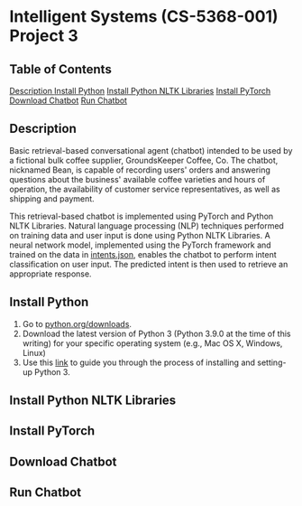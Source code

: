 # Intelligent Systems (CS-5368-001) Project 3

## Table of Contents
[Description ](#description)
[Install Python](#install-python)
[Install Python NLTK Libraries](#install-nltk)
[Install PyTorch](#install-torch)
[Download Chatbot](#download-chatbot)
[Run Chatbot](#run-chatbot)

## <a name="description"></a> Description
Basic retrieval-based conversational agent (chatbot) intended to be used by a fictional bulk coffee supplier, GroundsKeeper Coffee, Co.
The chatbot, nicknamed Bean, is capable of recording users' orders and answering questions about the business' available coffee varieties and hours of operation, the availability of customer service representatives, as well as shipping and payment.

This retrieval-based chatbot is implemented using PyTorch and Python NLTK Libraries. Natural language processing (NLP) techniques performed on training data and user input is done using Python NLTK Libraries. A neural network model, implemented using the PyTorch framework and trained on the data in [intents.json](https://github.com/lanemacdougall/project-3-chatbot/blob/main/intents.json), enables the chatbot to perform intent classification on user input. The predicted intent is then used to retrieve an appropriate response. 

## <a name="install-python"></a> Install Python
1. Go to [python.org/downloads](https://www.python.org/downloads/).
2. Download the latest version of Python 3 (Python 3.9.0 at the time of this writing) for your specific operating system (e.g., Mac OS X, Windows, Linux)
3. Use this [link](https://realpython.com/installing-python/) to guide you through the process of installing and setting-up Python 3.

## <a name="install-nltk"></a> Install Python NLTK Libraries

## <a name="install-torch"></a> Install PyTorch

## <a name="download-project"></a> Download Chatbot

## <a name="run-chatbot"></a> Run Chatbot
